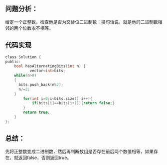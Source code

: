 ## 问题分析： 
给定一个正整数，检查他是否为交替位二进制数：换句话说，就是他的二进制数相邻的两个位数永不相等。
## 代码实现
```c
class Solution {
public:
    bool hasAlternatingBits(int n) {
           vector<int>bits;
    while(n>0)
    {
      bits.push_back(n%2);
      n/=2;
    }  
        for(int i=0;i<bits.size();i++){
            if(bits[i]==bits[i+1]){return false;}
        }
        return true;
    }
};
```
## 总结：
先将正整数变成二进制数，然后再判断数组是否存在前后两个数值相等，如果存在，就返回false，否则返回true。